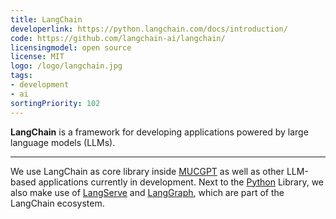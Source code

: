 ```yaml
---
title: LangChain
developerlink: https://python.langchain.com/docs/introduction/
code: https://github.com/langchain-ai/langchain/
licensingmodel: open source
license: MIT
logo: /logo/langchain.jpg
tags:
- development
- ai
sortingPriority: 102
---
```

__LangChain__ is a framework for developing applications powered by large language models (LLMs).

---

We use LangChain as core library inside [MUCGPT](mucgpt) as well as other LLM-based applications currently in development.
Next to the [Python](python) Library, we also make use of [LangServe](https://python.langchain.com/docs/langserve/) and [LangGraph](https://langchain-ai.github.io/langgraph/), which are part of the LangChain ecosystem.